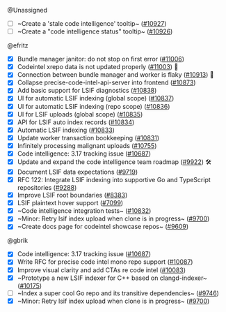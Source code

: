 
<!-- BEGIN ASSIGNEE: Unassigned -->
@Unassigned

- [ ] ~Create a 'stale code intelligence' tooltip~ ([#10927](https://github.com/sourcegraph/sourcegraph/issues/10927)) 
- [ ] ~Create a "code intelligence status" tooltip~ ([#10926](https://github.com/sourcegraph/sourcegraph/issues/10926)) 
<!-- END ASSIGNEE -->

<!-- BEGIN ASSIGNEE: efritz -->
@efritz

- [x] Bundle manager janitor: do not stop on first error ([#11006](https://github.com/sourcegraph/sourcegraph/issues/11006)) 
- [x] Codeintel xrepo data is not updated properly ([#11003](https://github.com/sourcegraph/sourcegraph/issues/11003)) 🐛
- [x] Connection between bundle manager and worker is flaky ([#10913](https://github.com/sourcegraph/sourcegraph/issues/10913)) 🐛
- [x] Collapse precise-code-intel-api-server into frontend ([#10873](https://github.com/sourcegraph/sourcegraph/issues/10873)) 
- [x] Add basic support for LSIF diagnostics ([#10838](https://github.com/sourcegraph/sourcegraph/issues/10838)) 
- [x] UI for automatic LSIF indexing (global scope) ([#10837](https://github.com/sourcegraph/sourcegraph/issues/10837)) 
- [x] UI for automatic LSIF indexing (repo scope) ([#10836](https://github.com/sourcegraph/sourcegraph/issues/10836)) 
- [x] UI for LSIF uploads (global scope) ([#10835](https://github.com/sourcegraph/sourcegraph/issues/10835)) 
- [x] API for LSIF auto index records ([#10834](https://github.com/sourcegraph/sourcegraph/issues/10834)) 
- [x] Automatic LSIF indexing ([#10833](https://github.com/sourcegraph/sourcegraph/issues/10833)) 
- [x] Update worker transaction bookkeeping ([#10831](https://github.com/sourcegraph/sourcegraph/issues/10831)) 
- [x] Infinitely processing malignant uploads ([#10755](https://github.com/sourcegraph/sourcegraph/issues/10755)) 
- [x] Code intelligence: 3.17 tracking issue ([#10687](https://github.com/sourcegraph/sourcegraph/issues/10687)) 
- [x] Update and expand the code intelligence team roadmap ([#9922](https://github.com/sourcegraph/sourcegraph/issues/9922)) 🛠️
- [x] Document LSIF data expectations ([#9719](https://github.com/sourcegraph/sourcegraph/issues/9719)) 
- [x] RFC 122: Integrate LSIF indexing into supportive Go and TypeScript repositories ([#9288](https://github.com/sourcegraph/sourcegraph/issues/9288)) 
- [x] Improve LSIF root boundaries ([#8383](https://github.com/sourcegraph/sourcegraph/issues/8383)) 
- [x] LSIF plaintext hover support ([#7099](https://github.com/sourcegraph/sourcegraph/issues/7099)) 
- [x] ~Code intelligence integration tests~ ([#10832](https://github.com/sourcegraph/sourcegraph/issues/10832)) 
- [x] ~Minor: Retry lsif index upload when clone is in progress~ ([#9700](https://github.com/sourcegraph/sourcegraph/issues/9700)) 
- [x] ~Create docs page for codeintel showcase repos~ ([#9609](https://github.com/sourcegraph/sourcegraph/issues/9609)) 
<!-- END ASSIGNEE -->

<!-- BEGIN ASSIGNEE: gbrik -->
@gbrik

- [x] Code intelligence: 3.17 tracking issue ([#10687](https://github.com/sourcegraph/sourcegraph/issues/10687)) 
- [x] Write RFC for precise code intel mono repo support ([#10087](https://github.com/sourcegraph/sourcegraph/issues/10087)) 
- [x] Improve visual clarity and add CTAs re code intel ([#10083](https://github.com/sourcegraph/sourcegraph/issues/10083)) 
- [x] ~Prototype a new LSIF indexer for C++ based on clangd-indexer~ ([#10175](https://github.com/sourcegraph/sourcegraph/issues/10175)) 
- [ ] ~Index a super cool Go repo and its transitive dependencies~ ([#9746](https://github.com/sourcegraph/sourcegraph/issues/9746)) 
- [x] ~Minor: Retry lsif index upload when clone is in progress~ ([#9700](https://github.com/sourcegraph/sourcegraph/issues/9700)) 
<!-- END ASSIGNEE -->
